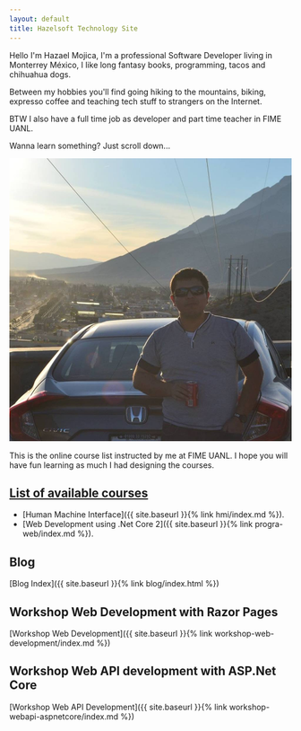 ```yaml
---
layout: default
title: Hazelsoft Technology Site
---
```


Hello I'm Hazael Mojica, I'm a professional Software Developer living in Monterrey México, I like long fantasy books, programming, tacos and chihuahua dogs.

Between my hobbies you'll find going hiking to the mountains, biking, expresso coffee and teaching tech stuff to strangers on the Internet.

BTW I also have a full time job as developer and part time teacher in FIME UANL.

Wanna learn something? Just scroll down...

![](assets/images/yomerengues.jpg)

This is the online course list instructed by me at FIME UANL. I hope you will have fun learning as much I had designing the courses.

## [List of available courses](#header-1)
* [Human Machine Interface]({{ site.baseurl }}{% link hmi/index.md %}).
* [Web Development using .Net Core 2]({{ site.baseurl }}{% link progra-web/index.md %}).

## Blog
[Blog Index]({{ site.baseurl }}{% link blog/index.html %})

## Workshop Web Development with Razor Pages
[Workshop Web Development]({{ site.baseurl }}{% link workshop-web-development/index.md %})

## Workshop Web API development with ASP.Net Core
[Workshop Web API Development]({{ site.baseurl }}{% link workshop-webapi-aspnetcore/index.md %})